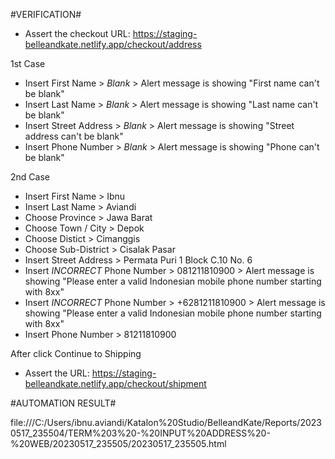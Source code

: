 #VERIFICATION#

+ Assert the checkout URL: https://staging-belleandkate.netlify.app/checkout/address

1st Case
+ Insert First Name > *Blank* > Alert message is showing "First name can't be blank"
+ Insert Last Name > *Blank* > Alert message is showing "Last name can't be blank"
+ Insert Street Address > *Blank* > Alert message is showing "Street address can't be blank"
+ Insert Phone Number > *Blank* > Alert message is showing "Phone can't be blank"

2nd Case 
+ Insert First Name > Ibnu 
+ Insert Last Name > Aviandi
+ Choose Province > Jawa Barat
+ Choose Town / City > Depok
+ Choose Distict > Cimanggis
+ Choose Sub-District > Cisalak Pasar
+ Insert Street Address > Permata Puri 1 Block C.10 No. 6
+ Insert *INCORRECT* Phone Number > 081211810900 > Alert message is showing "Please enter a valid Indonesian mobile phone number starting with 8xx"
+ Insert *INCORRECT* Phone Number > +6281211810900 > Alert message is showing "Please enter a valid Indonesian mobile phone number starting with 8xx"
+ Insert Phone Number > 81211810900

After click Continue to Shipping
+ Assert the URL: https://staging-belleandkate.netlify.app/checkout/shipment



#AUTOMATION RESULT#

file:///C:/Users/ibnu.aviandi/Katalon%20Studio/BelleandKate/Reports/20230517_235504/TERM%203%20-%20INPUT%20ADDRESS%20-%20WEB/20230517_235505/20230517_235505.html

